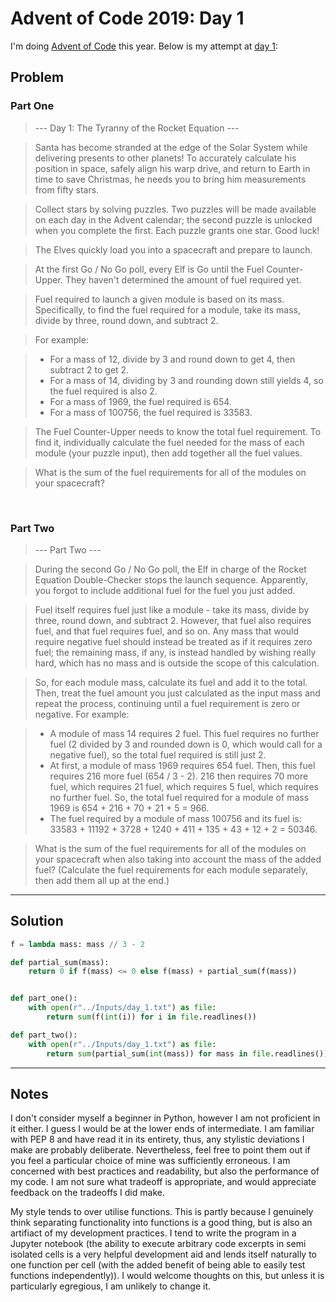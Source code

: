 # Advent of Code 2019: Day 1
  
I'm doing [Advent of Code](https://adventofcode.com/) this year. Below is my attempt at [day 1](https://adventofcode.com/2019/day/1):  
  
## Problem  

### Part One

> --- Day 1: The Tyranny of the Rocket Equation ---

> Santa has become stranded at the edge of the Solar System while delivering presents to other planets! To accurately calculate his position in space, safely align his warp drive, and return to Earth in time to save Christmas, he needs you to bring him measurements from fifty stars.

> Collect stars by solving puzzles. Two puzzles will be made available on each day in the Advent calendar; the second puzzle is unlocked when you complete the first. Each puzzle grants one star. Good luck!

> The Elves quickly load you into a spacecraft and prepare to launch.

> At the first Go / No Go poll, every Elf is Go until the Fuel Counter-Upper. They haven't determined the amount of fuel required yet.

> Fuel required to launch a given module is based on its mass. Specifically, to find the fuel required for a module, take its mass, divide by three, round down, and subtract 2.

> For example:

> - For a mass of 12, divide by 3 and round down to get 4, then subtract 2 to get 2.
> - For a mass of 14, dividing by 3 and rounding down still yields 4, so the fuel required is also 2.
> - For a mass of 1969, the fuel required is 654.
> - For a mass of 100756, the fuel required is 33583.

> The Fuel Counter-Upper needs to know the total fuel requirement. To find it, individually calculate the fuel needed for the mass of each module (your puzzle input), then add together all the fuel values.

> What is the sum of the fuel requirements for all of the modules on your spacecraft?

&nbsp;  

### Part Two

> --- Part Two ---

> During the second Go / No Go poll, the Elf in charge of the Rocket Equation Double-Checker stops the launch sequence. Apparently, you forgot to include additional fuel for the fuel you just added.

> Fuel itself requires fuel just like a module - take its mass, divide by three, round down, and subtract 2. However, that fuel also requires fuel, and that fuel requires fuel, and so on. Any mass that would require negative fuel should instead be treated as if it requires zero fuel; the remaining mass, if any, is instead handled by wishing really hard, which has no mass and is outside the scope of this calculation.

> So, for each module mass, calculate its fuel and add it to the total. Then, treat the fuel amount you just calculated as the input mass and repeat the process, continuing until a fuel requirement is zero or negative. For example:

> - A module of mass 14 requires 2 fuel. This fuel requires no further fuel (2 divided by 3 and rounded down is 0, which would call for a negative fuel), so the total fuel required is still just 2.
> - At first, a module of mass 1969 requires 654 fuel. Then, this fuel requires 216 more fuel (654 / 3 - 2). 216 then requires 70 more fuel, which requires 21 fuel, which requires 5 fuel, which requires no further fuel. So, the total fuel required for a module of mass 1969 is 654 + 216 + 70 + 21 + 5 = 966.
> - The fuel required by a module of mass 100756 and its fuel is: 33583 + 11192 + 3728 + 1240 + 411 + 135 + 43 + 12 + 2 = 50346.

> What is the sum of the fuel requirements for all of the modules on your spacecraft when also taking into account the mass of the added fuel? (Calculate the fuel requirements for each module separately, then add them all up at the end.)
  
___
  
## Solution

```python
f = lambda mass: mass // 3 - 2

def partial_sum(mass):
    return 0 if f(mass) <= 0 else f(mass) + partial_sum(f(mass))


def part_one():
    with open(r"../Inputs/day_1.txt") as file:
        return sum(f(int(i)) for i in file.readlines())

def part_two():
    with open(r"../Inputs/day_1.txt") as file:
        return sum(partial_sum(int(mass)) for mass in file.readlines())
```
  
___
  
## Notes

I don't consider myself a beginner in Python, however I am not proficient in it either. I guess I would be at the lower ends of intermediate. I am familiar with PEP 8 and have read it in its entirety, thus, any stylistic deviations I make are probably deliberate. Nevertheless, feel free to point them out if you feel a particular choice of mine was sufficiently erroneous. I am concerned with best practices and readability, but also the performance of my code. I am not sure what tradeoff is appropriate, and would appreciate feedback on the tradeoffs I did make.  
  
My style tends to over utilise functions. This is partly because I genuinely think separating functionality into functions is a good thing, but is also an artifiact of my development practices. I tend to write the program in a Jupyter notebook (the ability to execute arbitrary code excerpts in semi isolated cells is a very helpful development aid and lends itself naturally to one function per cell (with the added benefit of being able to easily test functions independently)). I would welcome thoughts on this, but unless it is particularly egregious, I am unlikely to change it.
